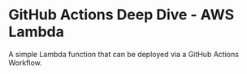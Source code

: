 # GitHub Actions Deep Dive - AWS Lambda

A simple Lambda function that can be deployed via a GitHub Actions Workflow. 
